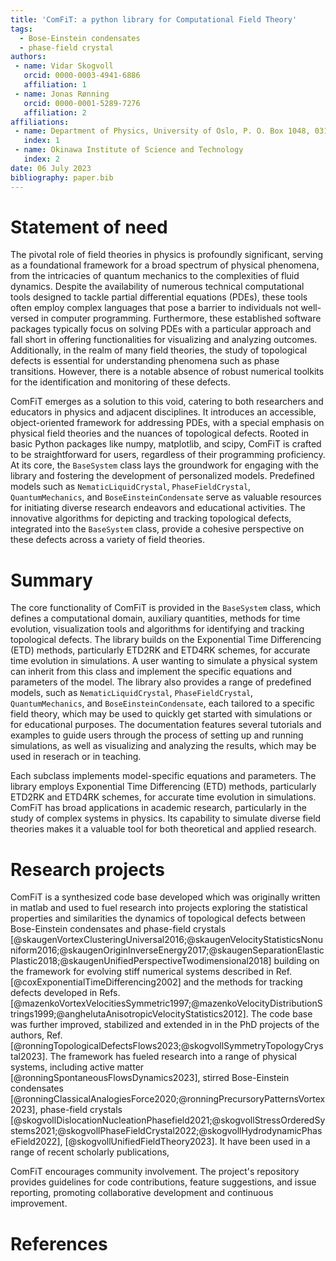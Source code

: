 ```yaml
---
title: 'ComFiT: a python library for Computational Field Theory'
tags:
  - Bose-Einstein condensates
  - phase-field crystal
authors:
 - name: Vidar Skogvoll
   orcid: 0000-0003-4941-6886
   affiliation: 1
 - name: Jonas Rønning
   orcid: 0000-0001-5289-7276
   affiliation: 2
affiliations:
 - name: Department of Physics, University of Oslo, P. O. Box 1048, 0316 Oslo, Norway.
   index: 1
 - name: Okinawa Institute of Science and Technology
   index: 2 
date: 06 July 2023
bibliography: paper.bib
---
```


# Statement of need
<!-- (A Statement of need section that clearly illustrates the research purpose of the software and places it in the context of related work.) -->

The pivotal role of field theories in physics is profoundly significant, serving as a foundational framework for a broad spectrum of physical phenomena, from the intricacies of quantum mechanics to the complexities of fluid dynamics.
Despite the availability of numerous technical computational tools designed to tackle partial differential equations (PDEs), these tools often employ complex languages that pose a barrier to individuals not well-versed in computer programming.
Furthermore, these established software packages typically focus on solving PDEs with a particular approach and fall short in offering functionalities for visualizing and analyzing outcomes.
Additionally, in the realm of many field theories, the study of topological defects is essential for understanding phenomena such as phase transitions.
However, there is a notable absence of robust numerical toolkits for the identification and monitoring of these defects.

ComFiT emerges as a solution to this void, catering to both researchers and educators in physics and adjacent disciplines.
It introduces an accessible, object-oriented framework for addressing PDEs, with a special emphasis on physical field theories and the nuances of topological defects.
Rooted in basic Python packages like numpy, matplotlib, and scipy, ComFiT is crafted to be straightforward for users, regardless of their programming proficiency.
At its core, the `BaseSystem` class lays the groundwork for engaging with the library and fostering the development of personalized models.
Predefined models such as `NematicLiquidCrystal`, `PhaseFieldCrystal`, `QuantumMechanics`, and `BoseEinsteinCondensate` serve as valuable resources for initiating diverse research endeavors and educational activities.
The innovative algorithms for depicting and tracking topological defects, integrated into the `BaseSystem` class, provide a cohesive perspective on these defects across a variety of field theories.

# Summary
<!-- (A summary describing the high-level functionality and purpose of the software for a diverse, non-specialist audience.) -->

The core functionality of ComFiT is provided in the `BaseSystem` class, which defines a computational domain, auxiliary quantities, methods for time evolution, visualization tools and algorithms for identifying and tracking topological defects.
The library builds on the Exponential Time Differencing (ETD) methods, particularly ETD2RK and ETD4RK schemes, for accurate time evolution in simulations.
A user wanting to simulate a physical system can inherit from this class and implement the specific equations and parameters of the model.
The library also provides a range of predefined models, such as `NematicLiquidCrystal`, `PhaseFieldCrystal`, `QuantumMechanics`, and `BoseEinsteinCondensate`, each tailored to a specific field theory, which may be used to quickly get started with simulations or for educational purposes.
The documentation features several tutorials and examples to guide users through the process of setting up and running simulations, as well as visualizing and analyzing the results, which may be used in reserach or in teaching.

Each subclass implements model-specific equations and parameters. 
The library employs Exponential Time Differencing (ETD) methods, particularly ETD2RK and ETD4RK schemes, for accurate time evolution in simulations.
ComFiT has broad applications in academic research, particularly in the study of complex systems in physics. Its capability to simulate diverse field theories makes it a valuable tool for both theoretical and applied research.

# Research projects 
<!-- (Mention (if applicable) a representative set of past or ongoing research projects using the software and recent scholarly publications enabled by it.) -->

ComFiT is a synthesized code base developed which was originally written in matlab and used to fuel research into projects exploring the statistical properties and similarities the dynamics of topological defects between Bose-Einstein condensates and phase-field crystals [@skaugenVortexClusteringUniversal2016;@skaugenVelocityStatisticsNonuniform2016;@skaugenOriginInverseEnergy2017;@skaugenSeparationElasticPlastic2018;@skaugenUnifiedPerspectiveTwodimensional2018] building on the framework for evolving stiff numerical systems described in Ref. [@coxExponentialTimeDifferencing2002] and the methods for tracking defects developed in Refs. [@mazenkoVortexVelocitiesSymmetric1997;@mazenkoVelocityDistributionStrings1999;@anghelutaAnisotropicVelocityStatistics2012].
The code base was further improved, stabilized and extended in in the PhD projects of the authors, Ref. [@ronningTopologicalDefectsFlows2023;@skogvollSymmetryTopologyCrystal2023].
The framework has fueled research into a range of physical systems, including active matter [@ronningSpontaneousFlowsDynamics2023], stirred Bose-Einstein condensates [@ronningClassicalAnalogiesForce2020;@ronningPrecursoryPatternsVortex2023], phase-field crystals [@skogvollDislocationNucleationPhasefield2021;@skogvollStressOrderedSystems2021;@skogvollPhaseFieldCrystal2022;@skogvollHydrodynamicPhaseField2022], [@skogvollUnifiedFieldTheory2023].
It have been used in a range of recent scholarly publications,

ComFiT encourages community involvement.
The project's repository provides guidelines for code contributions, feature suggestions, and issue reporting, promoting collaborative development and continuous improvement.

# References
